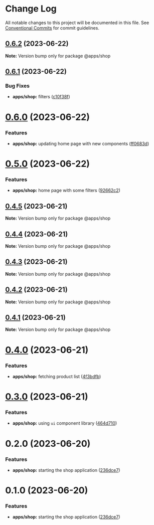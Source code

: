 # Change Log

All notable changes to this project will be documented in this file.
See [Conventional Commits](https://conventionalcommits.org) for commit guidelines.

## [0.6.2](https://github.com/emunhoz/kpn-single-shop/compare/@apps/shop@0.6.1...@apps/shop@0.6.2) (2023-06-22)

**Note:** Version bump only for package @apps/shop





## [0.6.1](https://github.com/emunhoz/kpn-single-shop/compare/@apps/shop@0.6.0...@apps/shop@0.6.1) (2023-06-22)


### Bug Fixes

* **apps/shop:** filters ([c10f38f](https://github.com/emunhoz/kpn-single-shop/commit/c10f38f072e83df2456b95ac8e5ed02bb7ce56bd))





# [0.6.0](https://github.com/emunhoz/kpn-single-shop/compare/@apps/shop@0.5.0...@apps/shop@0.6.0) (2023-06-22)


### Features

* **apps/shop:** updating home page with new components ([ff0683d](https://github.com/emunhoz/kpn-single-shop/commit/ff0683d28d3f236396d5dd76a2f25ccd17042537))





# [0.5.0](https://github.com/emunhoz/kpn-single-shop/compare/@apps/shop@0.4.5...@apps/shop@0.5.0) (2023-06-22)


### Features

* **apps/shop:** home page with some filters ([92662c2](https://github.com/emunhoz/kpn-single-shop/commit/92662c24e06ccd79826458431bd21bb39b3f2ea5))





## [0.4.5](https://github.com/emunhoz/kpn-single-shop/compare/@apps/shop@0.4.4...@apps/shop@0.4.5) (2023-06-21)

**Note:** Version bump only for package @apps/shop





## [0.4.4](https://github.com/emunhoz/kpn-single-shop/compare/@apps/shop@0.4.3...@apps/shop@0.4.4) (2023-06-21)

**Note:** Version bump only for package @apps/shop





## [0.4.3](https://github.com/emunhoz/kpn-single-shop/compare/@apps/shop@0.4.2...@apps/shop@0.4.3) (2023-06-21)

**Note:** Version bump only for package @apps/shop





## [0.4.2](https://github.com/emunhoz/kpn-single-shop/compare/@apps/shop@0.4.1...@apps/shop@0.4.2) (2023-06-21)

**Note:** Version bump only for package @apps/shop





## [0.4.1](https://github.com/emunhoz/kpn-single-shop/compare/@apps/shop@0.4.0...@apps/shop@0.4.1) (2023-06-21)

**Note:** Version bump only for package @apps/shop





# [0.4.0](https://github.com/emunhoz/kpn-single-shop/compare/@apps/shop@0.3.0...@apps/shop@0.4.0) (2023-06-21)


### Features

* **apps/shop:** fetching product list ([4f3bdfb](https://github.com/emunhoz/kpn-single-shop/commit/4f3bdfbe6218ef6e2dfd6527151a7a836c1879c0))





# [0.3.0](https://github.com/emunhoz/kpn-single-shop/compare/@apps/shop@0.2.0...@apps/shop@0.3.0) (2023-06-21)


### Features

* **apps/shop:** using `ui` component library ([464d710](https://github.com/emunhoz/kpn-single-shop/commit/464d710ac344585a64775a07f62b293125a199f9))





# 0.2.0 (2023-06-20)


### Features

* **apps/shop:** starting the shop application ([236dce7](https://github.com/emunhoz/kpn-single-shop/commit/236dce78b2207267c3813691eed29bcd93b81d26))





# 0.1.0 (2023-06-20)


### Features

* **apps/shop:** starting the shop application ([236dce7](https://github.com/emunhoz/kpn-single-shop/commit/236dce78b2207267c3813691eed29bcd93b81d26))

